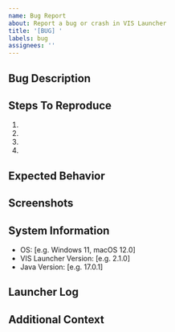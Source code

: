 ```yaml
---
name: Bug Report
about: Report a bug or crash in VIS Launcher
title: '[BUG] '
labels: bug
assignees: ''
---
```


## Bug Description
<!-- A clear and concise description of what the bug is -->

## Steps To Reproduce
<!-- Steps to reproduce the behavior -->
1. 
2. 
3. 
4. 

## Expected Behavior
<!-- A clear and concise description of what you expected to happen -->

## Screenshots
<!-- If applicable, add screenshots to help explain your problem -->

## System Information
<!-- Please complete the following information -->
- OS: [e.g. Windows 11, macOS 12.0]
- VIS Launcher Version: [e.g. 2.1.0]
- Java Version: [e.g. 17.0.1]

## Launcher Log
<!-- Please attach any relevant launcher log file if possible -->

## Additional Context
<!-- Add any other context about the problem here -->